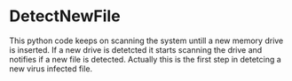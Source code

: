 # DetectNewFile
This python code keeps on scanning the system untill a new memory drive is inserted. If a new drive is detetcted it starts scanning the drive and notifies if a new file is detected. Actually this is the first step in detetcing a new virus infected file.
